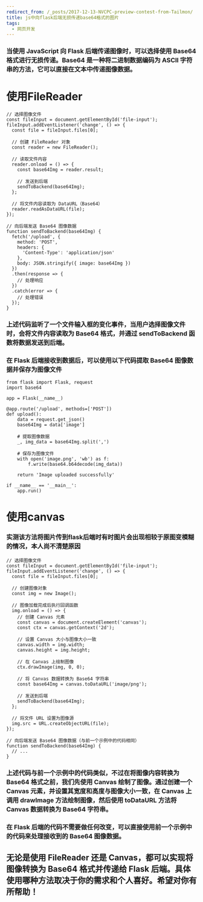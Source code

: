 ```yaml
---
redirect_from: /_posts/2017-12-13-NVCPC-preview-contest-from-Tailmon/
title: js中向flask后端无损传递base64格式的图片
tags:
  - 网页开发
---
```


### 当使用 JavaScript 向 Flask 后端传递图像时，可以选择使用 Base64 格式进行无损传递。Base64 是一种将二进制数据编码为 ASCII 字符串的方法，它可以直接在文本中传递图像数据。

# 使用FileReader
```
// 选择图像文件
const fileInput = document.getElementById('file-input');
fileInput.addEventListener('change', () => {
  const file = fileInput.files[0];

  // 创建 FileReader 对象
  const reader = new FileReader();

  // 读取文件内容
  reader.onload = () => {
    const base64Img = reader.result;

    // 发送到后端
    sendToBackend(base64Img);
  };

  // 将文件内容读取为 DataURL（Base64）
  reader.readAsDataURL(file);
});

// 向后端发送 Base64 图像数据
function sendToBackend(base64Img) {
  fetch('/upload', {
    method: 'POST',
    headers: {
      'Content-Type': 'application/json'
    },
    body: JSON.stringify({ image: base64Img })
  })
  .then(response => {
    // 处理响应
  })
  .catch(error => {
    // 处理错误
  });
}
```
### 上述代码监听了一个文件输入框的变化事件，当用户选择图像文件时，会将文件内容读取为 Base64 格式，并通过 sendToBackend 函数将数据发送到后端。
### 在 Flask 后端接收到数据后，可以使用以下代码提取 Base64 图像数据并保存为图像文件
```
from flask import Flask, request
import base64

app = Flask(__name__)

@app.route('/upload', methods=['POST'])
def upload():
    data = request.get_json()
    base64Img = data['image']

    # 提取图像数据
    _, img_data = base64Img.split(',')

    # 保存为图像文件
    with open('image.png', 'wb') as f:
        f.write(base64.b64decode(img_data))

    return 'Image uploaded successfully'

if __name__ == '__main__':
    app.run()
```
# 使用canvas

### 实测该方法将图片传到flask后端时有时图片会出现相较于原图变模糊的情况，本人尚不清楚原因
```
// 选择图像文件
const fileInput = document.getElementById('file-input');
fileInput.addEventListener('change', () => {
  const file = fileInput.files[0];

  // 创建图像对象
  const img = new Image();

  // 图像加载完成后执行回调函数
  img.onload = () => {
    // 创建 Canvas 元素
    const canvas = document.createElement('canvas');
    const ctx = canvas.getContext('2d');

    // 设置 Canvas 大小与图像大小一致
    canvas.width = img.width;
    canvas.height = img.height;

    // 在 Canvas 上绘制图像
    ctx.drawImage(img, 0, 0);

    // 将 Canvas 数据转换为 Base64 字符串
    const base64Img = canvas.toDataURL('image/png');

    // 发送到后端
    sendToBackend(base64Img);
  };

  // 将文件 URL 设置为图像源
  img.src = URL.createObjectURL(file);
});

// 向后端发送 Base64 图像数据（与前一个示例中的代码相同）
function sendToBackend(base64Img) {
  // ...
}
```
### 上述代码与前一个示例中的代码类似，不过在将图像内容转换为 Base64 格式之前，我们先使用 Canvas 绘制了图像。通过创建一个 Canvas 元素，并设置其宽度和高度与图像大小一致，在 Canvas 上调用 drawImage 方法绘制图像，然后使用 toDataURL 方法将 Canvas 数据转换为 Base64 字符串。
### 在 Flask 后端的代码不需要做任何改变，可以直接使用前一个示例中的代码来处理接收到的 Base64 图像数据。

## 无论是使用 FileReader 还是 Canvas，都可以实现将图像转换为 Base64 格式并传递给 Flask 后端。具体使用哪种方法取决于你的需求和个人喜好。希望对你有所帮助！
